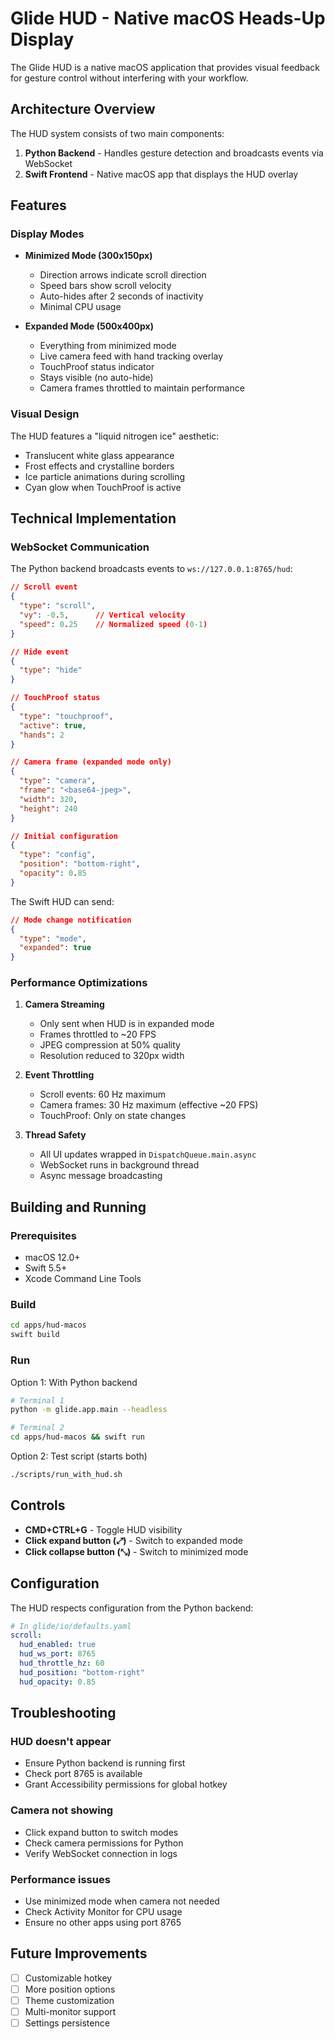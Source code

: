 # Glide HUD - Native macOS Heads-Up Display

The Glide HUD is a native macOS application that provides visual feedback for gesture control without interfering with your workflow.

## Architecture Overview

The HUD system consists of two main components:

1. **Python Backend** - Handles gesture detection and broadcasts events via WebSocket
2. **Swift Frontend** - Native macOS app that displays the HUD overlay

## Features

### Display Modes

- **Minimized Mode (300x150px)**
  - Direction arrows indicate scroll direction
  - Speed bars show scroll velocity
  - Auto-hides after 2 seconds of inactivity
  - Minimal CPU usage

- **Expanded Mode (500x400px)** 
  - Everything from minimized mode
  - Live camera feed with hand tracking overlay
  - TouchProof status indicator
  - Stays visible (no auto-hide)
  - Camera frames throttled to maintain performance

### Visual Design

The HUD features a "liquid nitrogen ice" aesthetic:
- Translucent white glass appearance
- Frost effects and crystalline borders
- Ice particle animations during scrolling
- Cyan glow when TouchProof is active

## Technical Implementation

### WebSocket Communication

The Python backend broadcasts events to `ws://127.0.0.1:8765/hud`:

```json
// Scroll event
{
  "type": "scroll",
  "vy": -0.5,      // Vertical velocity
  "speed": 0.25    // Normalized speed (0-1)
}

// Hide event
{
  "type": "hide"
}

// TouchProof status
{
  "type": "touchproof",
  "active": true,
  "hands": 2
}

// Camera frame (expanded mode only)
{
  "type": "camera",
  "frame": "<base64-jpeg>",
  "width": 320,
  "height": 240
}

// Initial configuration
{
  "type": "config",
  "position": "bottom-right",
  "opacity": 0.85
}
```

The Swift HUD can send:
```json
// Mode change notification
{
  "type": "mode",
  "expanded": true
}
```

### Performance Optimizations

1. **Camera Streaming**
   - Only sent when HUD is in expanded mode
   - Frames throttled to ~20 FPS
   - JPEG compression at 50% quality
   - Resolution reduced to 320px width

2. **Event Throttling**
   - Scroll events: 60 Hz maximum
   - Camera frames: 30 Hz maximum (effective ~20 FPS)
   - TouchProof: Only on state changes

3. **Thread Safety**
   - All UI updates wrapped in `DispatchQueue.main.async`
   - WebSocket runs in background thread
   - Async message broadcasting

## Building and Running

### Prerequisites

- macOS 12.0+
- Swift 5.5+
- Xcode Command Line Tools

### Build

```bash
cd apps/hud-macos
swift build
```

### Run

Option 1: With Python backend
```bash
# Terminal 1
python -m glide.app.main --headless

# Terminal 2  
cd apps/hud-macos && swift run
```

Option 2: Test script (starts both)
```bash
./scripts/run_with_hud.sh
```

## Controls

- **CMD+CTRL+G** - Toggle HUD visibility
- **Click expand button (⤢)** - Switch to expanded mode
- **Click collapse button (⤡)** - Switch to minimized mode

## Configuration

The HUD respects configuration from the Python backend:

```yaml
# In glide/io/defaults.yaml
scroll:
  hud_enabled: true
  hud_ws_port: 8765
  hud_throttle_hz: 60
  hud_position: "bottom-right"
  hud_opacity: 0.85
```

## Troubleshooting

### HUD doesn't appear
- Ensure Python backend is running first
- Check port 8765 is available
- Grant Accessibility permissions for global hotkey

### Camera not showing
- Click expand button to switch modes
- Check camera permissions for Python
- Verify WebSocket connection in logs

### Performance issues
- Use minimized mode when camera not needed
- Check Activity Monitor for CPU usage
- Ensure no other apps using port 8765

## Future Improvements

- [ ] Customizable hotkey
- [ ] More position options
- [ ] Theme customization
- [ ] Multi-monitor support
- [ ] Settings persistence